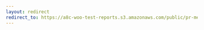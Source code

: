 ```yaml
---
layout: redirect
redirect_to: https://a8c-woo-test-reports.s3.amazonaws.com/public/pr-merge/45375/e2e/index.html
---
```

